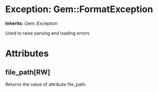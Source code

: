 # Exception: Gem::FormatException
**Inherits:** Gem::Exception
    

Used to raise parsing and loading errors


# Attributes
## file_path[RW] [](#attribute-i-file_path)
Returns the value of attribute file_path.


